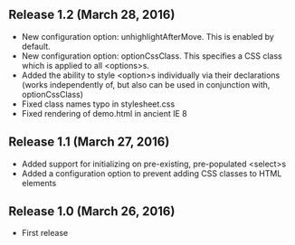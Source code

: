 ## Release 1.2 (March 28, 2016)

* New configuration option:  unhighlightAfterMove.  This is enabled by default.
* New configuration option:  optionCssClass.  This specifies a CSS class which is applied to all &lt;options&gt;s.
* Added the ability to style &lt;option&gt;s individually via their declarations (works independently of, but also can be used in conjunction with, optionCssClass)
* Fixed class names typo in stylesheet.css
* Fixed rendering of demo.html in ancient IE 8


## Release 1.1 (March 27, 2016)

* Added support for initializing on pre-existing, pre-populated &lt;select&gt;s
* Added a configuration option to prevent adding CSS classes to HTML elements


## Release 1.0 (March 26, 2016)

* First release
